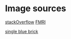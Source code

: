 # Image sources

[stackOverflow](https://upload.wikimedia.org/wikipedia/commons/f/f7/Stack_Overflow_logo.png)
[FMRI](https://www.fastcompany.com/3029364/this-is-your-brain-on-code-according-to-functional-mri-imaging)

[single blue brick](https://bttw.com.au/lego-1-x-1-brick-blue)
